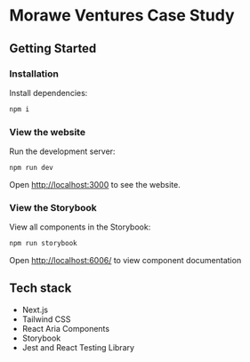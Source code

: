 # Morawe Ventures Case Study

## Getting Started

### Installation

Install dependencies:

```bash
npm i
```

### View the website

Run the development server:

```bash
npm run dev
```

Open [http://localhost:3000](http://localhost:3000) to see the website.

### View the Storybook

View all components in the Storybook:

```bash
npm run storybook
```

Open [http://localhost:6006/](http://localhost:6006/) to view component documentation

## Tech stack

- Next.js
- Tailwind CSS
- React Aria Components
- Storybook
- Jest and React Testing Library
